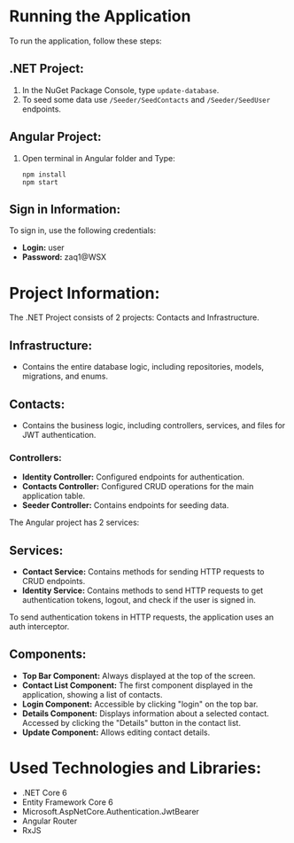 # Running the Application

To run the application, follow these steps:

## .NET Project:

1. In the NuGet Package Console, type `update-database`.
2. To seed some data use `/Seeder/SeedContacts` and `/Seeder/SeedUser` endpoints.

## Angular Project:

1. Open terminal in Angular folder and Type:
   ```
   npm install
   npm start
   ```

## Sign in Information:

To sign in, use the following credentials:
- **Login:** user
- **Password:** zaq1@WSX

# Project Information:

The .NET Project consists of 2 projects: Contacts and Infrastructure.

## Infrastructure:

- Contains the entire database logic, including repositories, models, migrations, and enums.

## Contacts:

- Contains the business logic, including controllers, services, and files for JWT authentication.

### Controllers:

- **Identity Controller:** Configured endpoints for authentication.
- **Contacts Controller:** Configured CRUD operations for the main application table.
- **Seeder Controller:** Contains endpoints for seeding data.

The Angular project has 2 services:

## Services:

- **Contact Service:** Contains methods for sending HTTP requests to CRUD endpoints.
- **Identity Service:** Contains methods to send HTTP requests to get authentication tokens, logout, and check if the user is signed in.

To send authentication tokens in HTTP requests, the application uses an auth interceptor.

## Components:

- **Top Bar Component:** Always displayed at the top of the screen.
- **Contact List Component:** The first component displayed in the application, showing a list of contacts.
- **Login Component:** Accessible by clicking "login" on the top bar.
- **Details Component:** Displays information about a selected contact. Accessed by clicking the "Details" button in the contact list.
- **Update Component:** Allows editing contact details.

# Used Technologies and Libraries:

- .NET Core 6
- Entity Framework Core 6
- Microsoft.AspNetCore.Authentication.JwtBearer
- Angular Router
- RxJS

